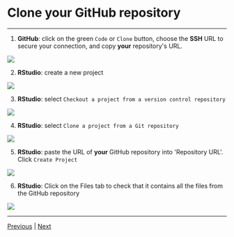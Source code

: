 # Clone your GitHub repository

***
1. **GitHub**: click on the green `Code` or `Clone` button, choose the **SSH** URL to secure your connection, and copy **your** repository's URL. 

 ![](./assets/clone-button.png)

2. **RStudio**: create a new project

 ![](./assets/new-project.png)

3. **RStudio**: select `Checkout a project from a version control repository`

 ![](./assets/version-control-project.png)

4. **RStudio**: select `Clone a project from a Git repository`

 ![](./assets/git-project.png)

5. **RStudio**: paste the URL of **your** GitHub repository into 'Repository URL'. Click `Create Project`

 ![](./assets/paste-url.png)

6. **RStudio**: Click on the Files tab to check that it contains all the files from the GitHub repository

 ![](./assets/files-tab.png)

***

[Previous](./fork.md) | [Next](./commit.md)
